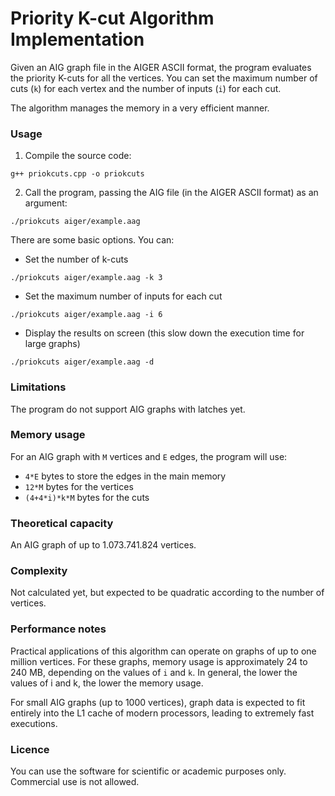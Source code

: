 # Priority K-cut Algorithm Implementation

Given an AIG graph file in the AIGER ASCII format, the program evaluates the priority K-cuts for all the vertices. You can set
the maximum number of cuts (`k`) for each vertex and the number of inputs (`i`) for each cut.

The algorithm manages the memory in a very efficient manner.

### Usage
1. Compile the source code:
```
g++ priokcuts.cpp -o priokcuts
```
2. Call the program, passing the AIG file (in the AIGER ASCII format) as an argument:
```
./priokcuts aiger/example.aag
```
There are some basic options. You can:
* Set the number of k-cuts
```
./priokcuts aiger/example.aag -k 3
```
* Set the maximum number of inputs for each cut
```
./priokcuts aiger/example.aag -i 6
```
* Display the results on screen (this slow down the execution time for large graphs)
```
./priokcuts aiger/example.aag -d
```

### Limitations
The program do not support AIG graphs with latches yet.

###	Memory usage

For an AIG graph with `M` vertices and `E` edges, the program will use:

* `4*E` bytes to store the edges in the main memory
* `12*M` bytes for the vertices
* `(4+4*i)*k*M` bytes for the cuts

### Theoretical capacity

An AIG graph of up to 1.073.741.824 vertices.

### Complexity

Not calculated yet, but expected to be quadratic according to the number of vertices.

### Performance notes

Practical applications of this algorithm can operate on graphs
of up to one million vertices. For these graphs, memory usage is
approximately 24 to 240 MB, depending on the values
of `i` and `k`. In general, the lower the values of i and k, the lower the memory usage.
	
For small AIG graphs (up to 1000 vertices), graph data is expected
to fit entirely into the L1 cache of modern processors,
leading to extremely fast executions.

### Licence

You can use the software for scientific or academic purposes only. Commercial use is not allowed.
